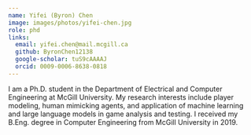 ```yaml
---
name: Yifei (Byron) Chen
image: images/photos/yifei-chen.jpg
role: phd
links:
  email: yifei.chen@mail.mcgill.ca
  github: ByronChen12138
  google-scholar: tuS9cAAAAJ
  orcid: 0009-0006-8638-0818
---
```


I am a Ph.D. student in the Department of Electrical and Computer Engineering at McGill University. My research interests include player modeling, human mimicking agents, and application of machine learning and large language models in game analysis and testing. I received my B.Eng. degree in Computer Engineering from McGill University in 2019.